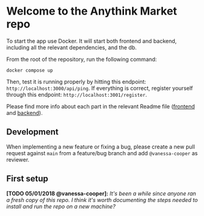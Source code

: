 # Welcome to the Anythink Market repo

To start the app use Docker. It will start both frontend and backend, including all the relevant dependencies, and the db.

From the root of the repository, run the following command:

```docker compose up```

Then, test it is running properly by hitting this endpoint: `http://localhost:3000/api/ping`. If everything is correct, register yourself through this endpoint: `http://localhost:3001/register`.

Please find more info about each part in the relevant Readme file ([frontend](frontend/readme.md) and [backend](backend/README.md)).

## Development

When implementing a new feature or fixing a bug, please create a new pull request against `main` from a feature/bug branch and add `@vanessa-cooper` as reviewer.

## First setup

**[TODO 05/01/2018 @vanessa-cooper]:** _It's been a while since anyone ran a fresh copy of this repo. I think it's worth documenting the steps needed to install and run the repo on a new machine?_
